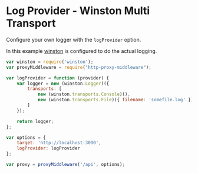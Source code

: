# Log Provider - Winston Multi Transport

Configure your own logger with the `logProvider` option.

In this example [winston](https://www.npmjs.com/package/winston) is configured to do the actual logging.

```javascript
var winston = require('winston');
var proxyMiddleware = require("http-proxy-middleware");

var logProvider = function (provider) {
    var logger = new (winston.Logger)({
        transports: [
            new (winston.transports.Console)(),
            new (winston.transports.File)({ filename: 'somefile.log' })
        ]
    });

    return logger;
};

var options = {
    target: 'http://localhost:3000',
    logProvider: logProvider
};

var proxy = proxyMiddleware('/api', options);
```
